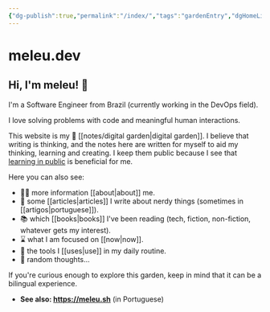 ```yaml
---
{"dg-publish":true,"permalink":"/index/","tags":"gardenEntry","dgHomeLink":true,"dgPassFrontmatter":false,"dgShowBacklinks":false,"dgShowLocalGraph":false}
---
```


# meleu.dev

## Hi, I'm meleu! 👋

I'm a Software Engineer from Brazil (currently working in the DevOps field).

I love solving problems with code and meaningful human interactions.

This website is my 🌱 [[notes/digital garden|digital garden]]. I believe that writing is thinking, and the notes here are written for myself to aid my thinking, learning and creating. I keep them public because I see that [learning in public](https://www.swyx.io/learn-in-public/) is beneficial for me.

Here you can also see:

- 🧑‍💻 more information [[about|about]] me.
- 📰 some [[articles|articles]] I write about nerdy things (sometimes in [[artigos|portuguese]]).
- 📚 which [[books|books]] I've been reading (tech, fiction, non-fiction, whatever gets my interest).
- ⌛ what I am focused on [[now|now]].
- 🧰 the tools I [[uses|use]] in my daily routine.
- 💭 random thoughts...

If you're curious enough to explore this garden, keep in mind that it can be a bilingual experience.

- **See also: <https://meleu.sh>** (in Portuguese)
